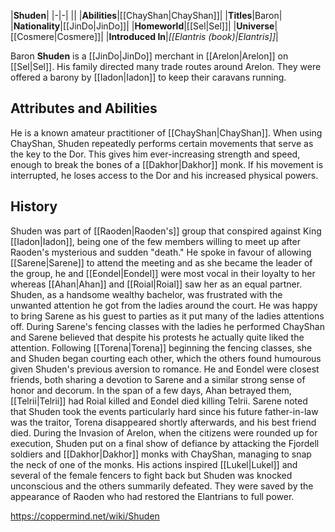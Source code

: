 |**Shuden**|
|-|-|
||
|**Abilities**|[[ChayShan\|ChayShan]]|
|**Titles**|Baron|
|**Nationality**|[[JinDo\|JinDo]]|
|**Homeworld**|[[Sel\|Sel]]|
|**Universe**|[[Cosmere\|Cosmere]]|
|**Introduced In**|*[[Elantris (book)\|Elantris]]*|

Baron **Shuden** is a [[JinDo\|JinDo]] merchant in [[Arelon\|Arelon]] on [[Sel\|Sel]].
His family directed many trade routes around Arelon. They were offered a barony by [[Iadon\|Iadon]] to keep their caravans running.

## Attributes and Abilities
He is a known amateur practitioner of [[ChayShan\|ChayShan]]. When using ChayShan, Shuden repeatedly performs certain movements that serve as the key to the Dor. This gives him ever-increasing strength and speed, enough to break the bones of a [[Dakhor\|Dakhor]] monk. If his movement is interrupted, he loses access to the Dor and his increased physical powers.

## History
Shuden was part of [[Raoden\|Raoden's]] group that conspired against King [[Iadon\|Iadon]], being one of the few members willing to meet up after Raoden's mysterious and sudden "death." He spoke in favour of allowing [[Sarene\|Sarene]] to attend the meeting and as she became the leader of the group, he and [[Eondel\|Eondel]] were most vocal in their loyalty to her whereas [[Ahan\|Ahan]] and [[Roial\|Roial]] saw her as an equal partner.
Shuden, as a handsome wealthy bachelor, was frustrated with the unwanted attention he got from the ladies around the court. He was happy to bring Sarene as his guest to parties as it put many of the ladies attentions off.
During Sarene's fencing classes with the ladies he performed ChayShan and Sarene believed that despite his protests he actually quite liked the attention. Following [[Torena\|Torena]] beginning the fencing classes, she and Shuden began courting each other, which the others found humourous given Shuden's previous aversion to romance.
He and Eondel were closest friends, both sharing a devotion to Sarene and a similar strong sense of honor and decorum. In the span of a few days, Ahan betrayed them, [[Telrii\|Telrii]] had Roial killed and Eondel died killing Telrii. Sarene noted that Shuden took the events particularly hard since his future father-in-law was the traitor, Torena disappeared shortly afterwards, and his best friend died.
During the Invasion of Arelon, when the citizens were rounded up for execution, Shuden put on a final show of defiance by attacking the Fjordell soldiers and [[Dakhor\|Dakhor]] monks with ChayShan, managing to snap the neck of one of the monks. His actions inspired [[Lukel\|Lukel]] and several of the female fencers to fight back but Shuden was knocked unconscious and the others summarily defeated. They were saved by the appearance of Raoden who had restored the Elantrians to full power.



https://coppermind.net/wiki/Shuden